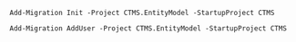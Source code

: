 ```shell
Add-Migration Init -Project CTMS.EntityModel -StartupProject CTMS 
```

```shell
Add-Migration AddUser -Project CTMS.EntityModel -StartupProject CTMS 
```


